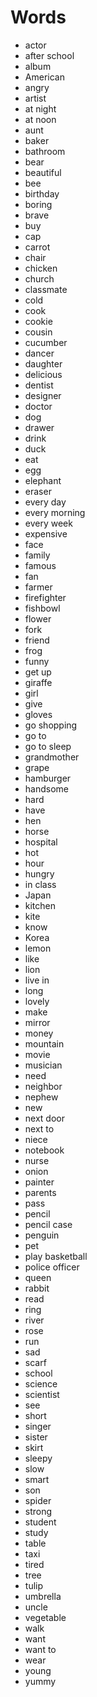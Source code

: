 # Words
* actor
* after school
* album
* American
* angry
* artist
* at night
* at noon
* aunt
* baker
* bathroom
* bear
* beautiful
* bee
* birthday
* boring
* brave
* buy
* cap
* carrot
* chair
* chicken
* church
* classmate
* cold
* cook
* cookie
* cousin
* cucumber
* dancer
* daughter
* delicious
* dentist
* designer
* doctor
* dog
* drawer
* drink
* duck
* eat
* egg
* elephant
* eraser
* every day
* every morning
* every week
* expensive
* face
* family
* famous
* fan
* farmer
* firefighter
* fishbowl
* flower
* fork
* friend
* frog
* funny
* get up
* giraffe
* girl
* give
* gloves
* go shopping
* go to
* go to sleep
* grandmother
* grape
* hamburger
* handsome
* hard
* have
* hen
* horse
* hospital
* hot
* hour
* hungry
* in class
* Japan
* kitchen
* kite
* know
* Korea
* lemon
* like
* lion
* live in
* long
* lovely
* make
* mirror
* money
* mountain
* movie
* musician
* need
* neighbor
* nephew
* new
* next door
* next to
* niece
* notebook
* nurse
* onion
* painter
* parents
* pass
* pencil
* pencil case
* penguin
* pet
* play basketball
* police officer
* queen
* rabbit
* read
* ring
* river
* rose
* run
* sad
* scarf
* school
* science
* scientist
* see
* short
* singer
* sister
* skirt
* sleepy
* slow
* smart
* son
* spider
* strong
* student
* study
* table
* taxi
* tired
* tree
* tulip
* umbrella
* uncle
* vegetable
* walk
* want
* want to
* wear
* young
* yummy
